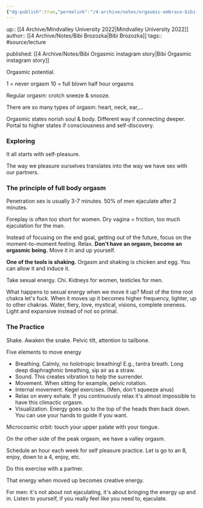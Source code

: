 ```yaml
---
{"dg-publish":true,"permalink":"/4-archive/notes/orgasmic-embrace-bibi-brozozka/","dgHomeLink":true,"dgPassFrontmatter":false}
---
```



up:: [[4 Archive/Mindvalley University 2022|Mindvalley University 2022]]
author:: [[4 Archive/Notes/Bibi Brozozka|Bibi Brozozka]]
tags:: #source/lecture 

published: [[4 Archive/Notes/Bibi Orgasmic instagram story|Bibi Orgasmic instagram story]]

Orgasmic potential.

1 = never orgasm
10 = full blown half hour orgasms

Regular orgasm: crotch sneeze & snooze.

There are so many types of orgasm: heart, neck, ear,…

Orgasmic states norish soul & body. Different way if connecting deeper. Portal to higher states if consciousness and self-discovery.

### Exploring
It all starts with self-pleasure.

The way we pleasure ourselves translates into the way we have sex with our partners.

### The principle of full body orgasm
Penetration sex is usually 3-7 minutes. 50% of men ejaculate after 2 minutes.

Foreplay is often too short for women. Dry vagina = friction, too much ejaculation for the man.

Instead of focusing on the end goal, getting out of the future, focus on the moment-to-moment feeling. Relax. **Don't have an orgasm, become an orgasmic being.** Move it in and up yourself.

**One of the tools is shaking.** Orgasm and shaking is chicken and egg. You can allow it and induce it.

Take sexual energy. Chi. Kidneys for women, testicles for men.

What happens to sexual energy when we move it up? Most of the time root chakra let's fuck. When it moves up it becomes higher frequency, lighter, up to other chakras. Water, fiery, love, mystical, visions, complete oneness. Light and expansive instead of not so primal.

### The Practice
Shake.
Awaken the snake. Pelvic tilt, attention to tailbone.

Five elements to move energy
- Breathing. Calmly, no holotropic breathing! E.g., tantra breath. Long deep diaphraghmic breathing, sip air as a straw.
- Sound. This creates vibration to help the surrender.
- Movement. When sitting for example, pelvic rotation.
- Internal movement. Kegel exercises. (Men, don't squeeze anus)
- Relax on every exhale. If you continuously relax it's almost impossible to have this climactic orgasm.
- Visualization. Energy goes up to the top of the heads then back down. You can use your hands to guide if you want.

Microcosmic orbit: touch your upper palate with your tongue.

On the other side of the peak orgasm, we have a valley orgasm.

Schedule an hour each week for self pleasure practice. Let is go to an 8, enjoy, down to a 4, enjoy, etc.

Do this exercise with a partner.

That energy when moved up becomes creative energy.

For men: it's not about not ejaculating, it's about bringing the energy up and in. Listen to yourself, if you really feel like you need to, ejaculate.

